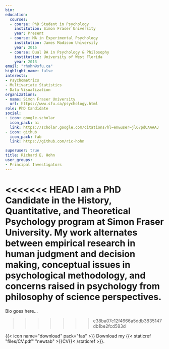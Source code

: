 ```yaml
---
bio: 
education:
  courses:
  - course: PhD Student in Psychology
    institution: Simon Fraser University
    year: Present
  - course: MA in Experimental Psychology
    institution: James Madison University
    year: 2015
  - course: Dual BA in Psychology & Philosophy
    institution: University of West Florida
    year: 2013
email: "rhohn@sfu.ca"
highlight_name: false
interests:
- Psychometrics
- Multivariate Statistics
- Data Visualization
organizations:
- name: Simon Fraser University
  url: https://www.sfu.ca/psychology.html
role: PhD Candidate
social:
- icon: google-scholar
  icon_pack: ai
  link: https://scholar.google.com/citations?hl=en&user=jl67pdUAAAAJ
- icon: github
  icon_pack: fab
  link: https://github.com/ric-hohn

superuser: true
title: Richard E. Hohn
user_groups:
- Principal Investigators
---
```


<<<<<<< HEAD
I am a PhD Candidate in the History, Quantitative, and Theoretical Psychology program at Simon Fraser University. My work alternates between empirical research in human judgment and decision making, conceptual issues in psychological methodology, and concerns raised in psychology from philosophy of science perspectives.
=======
Bio goes here...
>>>>>>> e38ba07c12f4666a5ddb3835147db1be2fcd583d

{{< icon name="download" pack="fas" >}} Download my {{< staticref "files/CV.pdf" "newtab" >}}CV{{< /staticref >}}.
